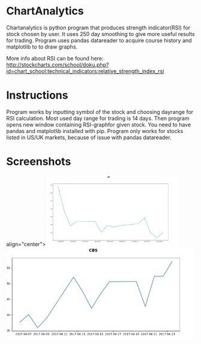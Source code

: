 # ChartAnalytics

Chartanalytics is python program that produces strength indicator(RSI) for stock chosen by user. It uses 250 day smoothing to give more useful results for trading. Program uses pandas datareader to acquire course history and matplotlib to to draw graphs.

More info about RSI can be found here: http://stockcharts.com/school/doku.php?id=chart_school:technical_indicators:relative_strength_index_rsi

# Instructions

Program works by inputting symbol of the stock and choosing dayrange for RSI calculation. Most used day range for trading is 14 days. Then program opens new window containing RSI-graphfor given stock. You need to have pandas and matplotlib installed with pip. Program only works for stocks listed in US/UK markets, because of issue with pandas datareader. 

# Screenshots

 align="center">
  <img src="cocacola.jpg" width="350"/>
  <img src="CBS.jpg" />
</p>






